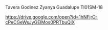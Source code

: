 Tavera Godinez Zyanya Guadalupe
TI01SM-18

https://drive.google.com/open?id=1hNFjrO-cPeCGeWsJyGElMos0PRTbuQiX